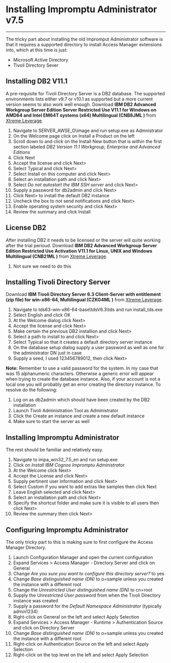 # Installing Impromptu Administrator v7.5
------------------------------------
The tricky part about installing the old Impromput Administrator software is that it requires a supported directory to install Access Manager extensions into, which at this time is just:

* Microsoft Active Directory
* Tivoli Directory Sever

## Installing DB2 V11.1
A pre-requisite for Tivoli Directory Server is a DB2 database. The supported environments lists either v9.7 or v10.1 as supported but a more current version seems to also work well enough. Download **IBM DB2 Advanced Workgroup Server Edition Server Restricted Use V11.1 for Windows on AMD64 and Intel EM64T systems (x64) Multilingual (CNB8JML )** from [Xtreme Leverage](https://w3.ibm.com/software/xl/download/ticket.wss).

1. Navigate to SERVER_AWSE_O\image and run setup.exe as Admnistrator
2. On the Welcome page click on Install a Product on the left
3. Scroll down to and click on the Install New button that is within the first section labeled *DB2 Version 11.1   Workgroup, Enterprise and Advanced Editions*
4. Click Next
5. Accept the license and click Next>
6. Select Typical and click Next>
7. Select Install on this computer and click Next>
8. Select an installation path and click Next>
9. Select *Do not autostart the IBM SSH server* and click Next>
10. Supply a password for db2admin and click Next>
11. Click Next> to install the default DB2 instance
12. Uncheck the box to not send notifications and click Next>
13. Enable operating system security and click Next>
14. Review the summary and click Install

## License DB2
After installing DB2 it needs to be licensed or the server will quite working after the trial perioud. Download **IBM DB2 Advanced Workgroup Server Edition Restricted Use Activation V11.1 for Linux, UNIX and Windows Multilingual (CNB21ML )** from [Xtreme Leverage](https://w3.ibm.com/software/xl/download/ticket.wss).

1. Not sure we need to do this

## Installing Tivoli Directory Server
Download **IBM Tivoli Directory Server 6.3 Client-Server with entitlement (zip file) for win-x86-64, Multilingual (CZKG4ML )** from [Xtreme Leverage](https://w3.ibm.com/software/xl/download/ticket.wss).

1. Navigate to tds63-win-x86-64-base\tdsV6.3\tds and run install_tds.exe
2. Select English and click OK
3. At the Welcome dialog click Next>
4. Accept the license and click Next>
5. Make certain the previous DB2 installion and click Next>
6. Select a path to install to and click Next>
7. Select Typical so that it creates a default directory server instance
8. On the database setup dialog supply a user password as well as one for the administrator DN just in case
9. Supply a seed, I used 123456789012, then click Next>

**Note:** Remember to use a valid password for the system. In my case that was 15 alphanumeric characters. Otherwise a generic error will appear when trying to create the database instance. Also, if your account is not a local one you will probably get an error creating the directory instance. To resolve do the following:

1. Log on as db2admin which should have been created by the DB2 installation
2. Launch Tivoli Administration Tool as Administrator
3. Click the Create an instance and create a new default instance
4. Make sure to start the server as well

## Installing Impromptu Administrator
The rest should be familiar and relatively easy.

1. Navigate to impa_win32_7.5_en and run setup.exe
2. Click on *Install IBM Cognos Impromptu Administrator*
3. At the Welcome click Next>
4. Accept the License and click Next>
5. Supply pertinent user information and click Next>
6. Select Custom if you want to add extras like samples then click Next
7. Leave English selected and click Next>
8. Select an installation path and click Next>
9. Specify the shortcut folder and make sure it is visible to all users then click Next>
10. Review the summary then click Next>

## Configuring Impromptu Administrator
The only tricky part to this is making sure to first configure the Access Manager Directory.

1. Launch Configuration Manager and open the current configuration
2. Expand Services > Access Manager - Directory Server and click on General
3. Change *Are you sure you want to configure this directory server?* to yes
4. Change *Base distinguished name (DN)* to o=sample unless you created the instance with a different root
5. Change the *Unrestricted User distinguished name (DN)* to cn=root
6. Supply the *Unrestricted User password* from when the Tivoli Directory instance was created
7. Supply a password for the *Default Namespace Administrator* (typically admin1234)
8. Right-click on General on the left and select Apply Selection
9. Expand Services > Access Manager - Runtime > Authentication Source and click on Directory Server
10. Change *Base distinguished name (DN)* to o=sample unless you created the instance with a different root
11. Right-click on Authentication Source on the left and select Apply Selection
12. Right-click on the top level on the left and select Apply Selection
